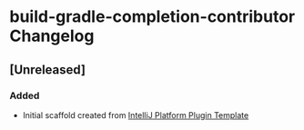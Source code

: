 <!-- Keep a Changelog guide -> https://keepachangelog.com -->

# build-gradle-completion-contributor Changelog

## [Unreleased]
### Added
- Initial scaffold created from [IntelliJ Platform Plugin Template](https://github.com/JetBrains/intellij-platform-plugin-template)
